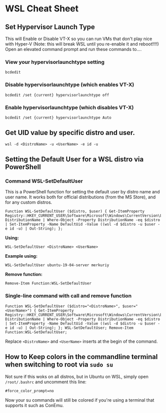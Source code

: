# WSL Cheat Sheet

## Set Hypervisor Launch Type

This will Enable or Disable VT-X so you can run VMs that don't play nice with Hyper-V (Note: this will break WSL until you re-enable it and reboot!!!!) Open an elevated command prompt and run these commands to....

### View your hypervisorlaunchtype setting

`bcdedit`

### Disable hypervisorlaunchtype (which enables VT-X)

`bcdedit /set {current} hypervisorlaunchtype off`

### Enable hypervisorlaunchtype (which disables VT-X)

`bcdedit /set {current} hypervisorlaunchtype Auto`

## Get UID value by specific distro and user.

```
wsl -d <DistroName> -u <UserName> -e id -u
```

## Setting the Default User for a WSL distro via PowerShell

### Command WSL-SetDefaultUser

This is a PowerShell function for setting the default user by distro name and user name. It works both for official distributions (from the MS Store), and for any custom distros.

```
Function WSL-SetDefaultUser ($distro, $user) { Get-ItemProperty Registry::HKEY_CURRENT_USER\Software\Microsoft\Windows\CurrentVersion\Lxss\*\ DistributionName | Where-Object -Property DistributionName -eq $distro | Set-ItemProperty -Name DefaultUid -Value ((wsl -d $distro -u $user -e id -u) | Out-String); };
```

**Using:**

```
WSL-SetDefaultUser <DistroName> <UserName>
```

**Example using:**

```
WSL-SetDefaultUser ubuntu-19-04-server merkuriy
```

**Remove function:**

```
Remove-Item Function:WSL-SetDefaultUser
```

### Single-line command with call and remove function

```
Function WSL-SetDefaultUser ($distro="<DistroName>", $user="<UserName>") { Get-ItemProperty Registry::HKEY_CURRENT_USER\Software\Microsoft\Windows\CurrentVersion\Lxss\*\ DistributionName | Where-Object -Property DistributionName -eq $distro | Set-ItemProperty -Name DefaultUid -Value ((wsl -d $distro -u $user -e id -u) | Out-String); }; WSL-SetDefaultUser; Remove-Item Function:WSL-SetDefaultUser;
```

Replace `<DistroName>` and `<UserName>` inserts at the begin of the command.

## How to Keep colors in the commandline terminal when switching to root via `sudo su`

Not sure if this woks on all distros, but in Ubuntu on WSL, simply open `/root/.bashrc` and uncomment this line: 

```
#force_color_prompt=no
```

Now your su commands will still be colored if you're using a terminal that supports it such as ConEmu.



